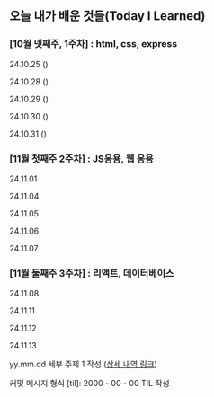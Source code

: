 ## 오늘 내가 배운 것들(Today I Learned)

### [10월 넷째주, 1주차] : html, css, express

24.10.25 ()

24.10.28 ()

24.10.29 ()

24.10.30 ()

24.10.31 ()

### [11월 첫째주 2주차] : JS응용, 웹 응용

24.11.01

24.11.04

24.11.05

24.11.06

24.11.07

### [11월 둘째주 3주차] : 리액트, 데이터베이스 

24.11.08

24.11.11

24.11.12

24.11.13

yy.mm.dd 세부 주제 1 작성 ([상세 내역 링크](https://github.com/kakao-cloud-edu-5/til-template/blob/main/Jan/yyyy-mm-dd))

커밋 메시지 형식 
[til]: 2000 - 00 - 00 TIL 작성  